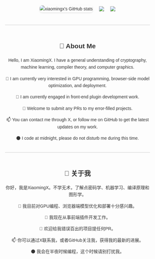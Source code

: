 <div style="display: flex; flex-direction: column; align-items: center; font-family: Arial, sans-serif; max-width: 800px; margin: 0 auto; padding: 20px; line-height: 1.6; color: #333;">
  <div style="display: flex; justify-content: center; align-items: center; gap: 20px; margin-bottom: 20px;">
    <img src="https://github-readme-stats.vercel.app/api?username=XiaomingX&show_icons=true&theme=gruvbox&count_private=true" alt="xiaomingx's GitHub stats" style="max-width: 400px; border-radius: 8px; box-shadow: 0 2px 5px rgba(0, 0, 0, 0.1);"/>
    <img src="https://github-readme-stats.vercel.app/api/top-langs/?username=XiaomingX&hide=Ruby,JavaScript,HTML,CSS,ipynb&layout=compact&theme=dark&hide_border=true&bg_color=31313A&langs_count=8"> 
    <img src="https://github-readme-activity-graph.vercel.app/graph?username=XiaomingX&theme=xcode&hide_border=true" />
  </div>
  <hr style="border: none; height: 1px; background-color: #ccc; margin: 20px 0; width: 100%;">

  <div style="text-align: center;">
    <h2>👋 About Me</h2>
    <p>Hello, I am XiaomingX. I have a general understanding of cryptography, machine learning, compiler theory, and computer graphics.</p>
    <p>👀 I am currently very interested in GPU programming, browser-side model optimization, and deployment.</p>
    <p>🌱 I am currently engaged in front-end plugin development work.</p>
    <p>💞️ Welcome to submit any PRs to my error-filled projects.</p>
    <p>📫 You can contact me through X, or follow me on GitHub to get the latest updates on my work.</p>
    <p>🌑 I code at midnight, please do not disturb me during this time.</p>
  </div>

  <hr style="border: none; height: 1px; background-color: #ccc; margin: 20px 0; width: 100%;">

  <div style="text-align: center;">
    <h2>👋 关于我</h2>
    <p>你好，我是XiaomingX。不学无术，了解点密码学、机器学习、编译原理和图形学。</p>
    <p>👀 我目前对GPU编程、浏览器端模型优化和部署十分感兴趣。</p>
    <p>🌱 我现在从事前端插件开发工作。</p>
    <p>💞️ 欢迎给我错误百出的项目提任何PR。</p>
    <p>📫 你可以通过X联系我，或者GitHub关注我，获得我的最新的进展。</p>
    <p>🌑 我会在半夜时候编程，这个时候请别打扰我。</p>
  </div>
</div>
